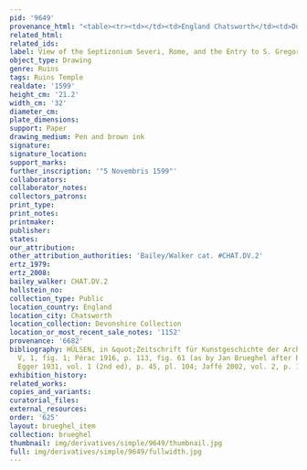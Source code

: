 ```yaml
---
pid: '9649'
provenance_html: "<table><tr><td></td><td>England Chatsworth</td><td>Dukes of Devonshire</td></tr></table>"
related_html:
related_ids:
label: View of the Septizonium Severi, Rome, and the Entry to S. Gregorio Magno
object_type: Drawing
genre: Ruins
tags: Ruins Temple
realdate: '1599'
height_cm: '21.2'
width_cm: '32'
diameter_cm:
plate_dimensions:
support: Paper
drawing_medium: Pen and brown ink
signature:
signature_location:
support_marks:
further_inscription: '"5 Novembris 1599"'
collaborators:
collaborator_notes:
collectors_patrons:
print_type:
print_notes:
printmaker:
publisher:
states:
our_attribution:
other_attribution_authorities: 'Bailey/Walker cat. #CHAT.DV.2'
ertz_1979:
ertz_2008:
bailey_walker: CHAT.DV.2
hollstein_no:
collection_type: Public
location_country: England
location_city: Chatsworth
location_collection: Devonshire Collection
location_or_most_recent_sale_notes: '1152'
provenance: '6682'
bibliography: HÜLSEN, in &quot;Zeitschrift für Kunstgeschichte der Architektüre,&quot;
  V, 1, fig. 1; Pérac 1916, p. 113, fig. 61 (as by Jan Brueghel after Paul Bril);
  Egger 1931, vol. 1 (2nd ed), p. 45, pl. 104; Jaffé 2002, vol. 2, p. 181, nr. 1170
exhibition_history:
related_works:
copies_and_variants:
curatorial_files:
external_resources:
order: '625'
layout: brueghel_item
collection: brueghel
thumbnail: img/derivatives/simple/9649/thumbnail.jpg
full: img/derivatives/simple/9649/fullwidth.jpg
---
```

